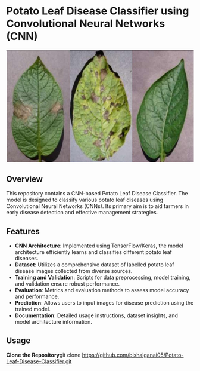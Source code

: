 # Potato Leaf Disease Classifier using Convolutional Neural Networks (CNN)

![Potato Leaf Disease Classifier](ExperimentalImage.PNG)

## Overview
This repository contains a CNN-based Potato Leaf Disease Classifier. The model is designed to classify various potato leaf diseases using Convolutional Neural Networks (CNNs). Its primary aim is to aid farmers in early disease detection and effective management strategies.

## Features
- **CNN Architecture**: Implemented using TensorFlow/Keras, the model architecture efficiently learns and classifies different potato leaf diseases.
- **Dataset**: Utilizes a comprehensive dataset of labelled potato leaf disease images collected from diverse sources.
- **Training and Validation**: Scripts for data preprocessing, model training, and validation ensure robust performance.
- **Evaluation**: Metrics and evaluation methods to assess model accuracy and performance.
- **Prediction**: Allows users to input images for disease prediction using the trained model.
- **Documentation**: Detailed usage instructions, dataset insights, and model architecture information.

## Usage
**Clone the Repository**git clone https://github.com/bishalganai05/Potato-Leaf-Disease-Classifier.git
